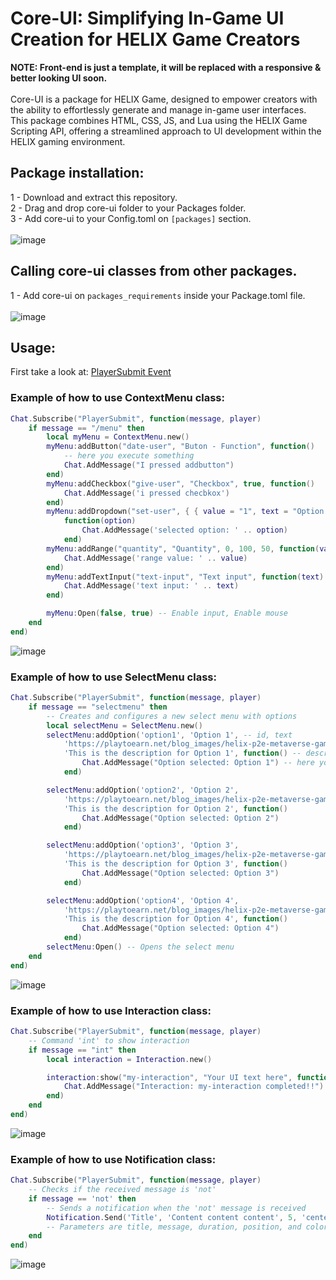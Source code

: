 # Core-UI: Simplifying In-Game UI Creation for HELIX Game Creators
**NOTE: Front-end is just a template, it will be replaced with a responsive & better looking UI soon.**
<br>
<br>
Core-UI is a package for HELIX Game, designed to empower creators with the ability to effortlessly generate and manage in-game user interfaces. This package combines HTML, CSS, JS, and Lua using the HELIX Game Scripting API, offering a streamlined approach to UI development within the HELIX gaming environment.

## Package installation:

1 - Download and extract this repository.
<br>
2 - Drag and drop core-ui folder to your Packages folder.
<br>
3 - Add core-ui to your Config.toml on `[packages]` section.
<br>
<br>
![image](https://github.com/helix-game/core-ui/assets/67294331/ac69692f-e3dd-4779-b68a-32166a7ad12a)
<br>
## Calling core-ui classes from other packages.

1 - Add core-ui on `packages_requirements` inside your Package.toml file.
<br>
<br>
![image](https://github.com/helix-game/core-ui/assets/67294331/a6f8a114-6fe7-4dc3-91c7-5756d353007c)
## Usage:

First take a look at: <a href="https://add-core-ui.docs-9aw.pages.dev/docs/scripting-reference/static-classes/chat#event-playersubmit" target="_blank">PlayerSubmit Event</a>

### Example of how to use ContextMenu class:
```lua
Chat.Subscribe("PlayerSubmit", function(message, player)
    if message == "/menu" then
        local myMenu = ContextMenu.new()
        myMenu:addButton("date-user", "Buton - Function", function()
            -- here you execute something
            Chat.AddMessage("I pressed addbutton")
        end)
        myMenu:addCheckbox("give-user", "Checkbox", true, function()
            Chat.AddMessage('i pressed checbkox')
        end)
        myMenu:addDropdown("set-user", { { value = "1", text = "Option 1" }, { value = "2", text = "Option 2" } },
            function(option)
                Chat.AddMessage('selected option: ' .. option)
            end)
        myMenu:addRange("quantity", "Quantity", 0, 100, 50, function(value)
            Chat.AddMessage('range value: ' .. value)
        end)
        myMenu:addTextInput("text-input", "Text input", function(text)
            Chat.AddMessage('text input: ' .. text)
        end)

        myMenu:Open(false, true) -- Enable input, Enable mouse
    end
end)
```
![image](https://github.com/helix-game/core-ui/assets/67294331/6626758c-a10a-40ff-9991-8352a21a1a49)
### Example of how to use SelectMenu class:
```lua
Chat.Subscribe("PlayerSubmit", function(message, player)
    if message == "selectmenu" then
        -- Creates and configures a new select menu with options
        local selectMenu = SelectMenu.new()
        selectMenu:addOption('option1', 'Option 1', -- id, text
            'https://playtoearn.net/blog_images/helix-p2e-metaverse-game-introduces-this-months-exciting-list-of-events-1000x700.jpeg', -- image 
            'This is the description for Option 1', function() -- description, callback
                Chat.AddMessage("Option selected: Option 1") -- here you execute anything u want :)
            end)

        selectMenu:addOption('option2', 'Option 2',
            'https://playtoearn.net/blog_images/helix-p2e-metaverse-game-introduces-this-months-exciting-list-of-events-1000x700.jpeg',
            'This is the description for Option 2', function()
                Chat.AddMessage("Option selected: Option 2")
            end)

        selectMenu:addOption('option3', 'Option 3',
            'https://playtoearn.net/blog_images/helix-p2e-metaverse-game-introduces-this-months-exciting-list-of-events-1000x700.jpeg',
            'This is the description for Option 3', function()
                Chat.AddMessage("Option selected: Option 3")
            end)

        selectMenu:addOption('option4', 'Option 4',
            'https://playtoearn.net/blog_images/helix-p2e-metaverse-game-introduces-this-months-exciting-list-of-events-1000x700.jpeg',
            'This is the description for Option 4', function()
                Chat.AddMessage("Option selected: Option 4")
            end)
        selectMenu:Open() -- Opens the select menu
    end
end)
```
![image](https://github.com/helix-game/core-ui/assets/67294331/d180a49e-d41c-4468-b4cb-1f4fbcfcdfc2)
### Example of how to use Interaction class:
```lua
Chat.Subscribe("PlayerSubmit", function(message, player)
    -- Command 'int' to show interaction
    if message == "int" then
        local interaction = Interaction.new()

        interaction:show("my-interaction", "Your UI text here", function()
            Chat.AddMessage("Interaction: my-interaction completed!!")
        end)
    end
end)
```
![image](https://github.com/helix-game/core-ui/assets/67294331/f038df82-18e0-4f95-b005-7539fb85703b)
### Example of how to use Notification class:
```lua
Chat.Subscribe("PlayerSubmit", function(message, player)
    -- Checks if the received message is 'not'
    if message == 'not' then
        -- Sends a notification when the 'not' message is received
        Notification.Send('Title', 'Content content content', 5, 'center', "#00f300")
        -- Parameters are title, message, duration, position, and color
    end
end)
```
![image](https://github.com/helix-game/core-ui/assets/67294331/5e2ed392-a340-46bb-a94b-8ae18afafdb9)

